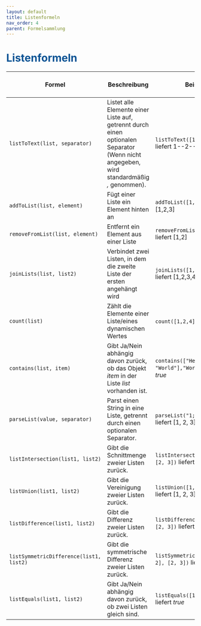 ```yaml
---
layout: default
title: Listenformeln
nav_order: 4
parent: Formelsammlung
---
```


# <span style="color:#0b5394">**Listenformeln**</span>

| Formel                                  | Beschreibung                                                                                                                             | Beispiel                                                 | Eingabewerte Werte (Werte in den Klammern)                                              | Gelieferter Ergebnistyp |
| --------------------------------------- | ---------------------------------------------------------------------------------------------------------------------------------------- | -------------------------------------------------------- | --------------------------------------------------------------------------------------- | ----------------------- |
| `listToText(list, separator)`           | Listet alle Elemente einer Liste auf, getrennt durch einen optionalen Separator (Wenn nicht angegeben, wird standardmäßig _,_ genommen). | `listToText([1,2,3], '--')` liefert 1--2--3              | 1. Wert: Liste, 2. Wert: Text                                                           | Text                    |
| `addToList(list, element)`              | Fügt einer Liste ein Element hinten an                                                                                                   | `addToList([1,2], 3)` liefert [1,2,3]                    | 1. Wert: Liste, 2. Wert: beliebiger Wert                                                | Liste                   |
| `removeFromList(list, element)`         | Entfernt ein Element aus einer Liste                                                                                                     | `removeFromList([1,2,3], 3)` liefert [1,2]               | 1. Wert: Liste, 2. Wert: beliebiger Wert                                                | Liste                   |
| `joinLists(list, list2)`                | Verbindet zwei Listen, in dem die zweite Liste der ersten angehängt wird                                                                 | `joinLists([1,2], [3,4])` liefert [1,2,3,4]              | 1. Wert: Liste, 2. Wert: Liste                                                          | Liste                   |
| `count(list)`                           | Zählt die Elemente einer Liste/eines dynamischen Wertes                                                                                  | `count([1,2,4])` liefert 3                               | 1. Wert: Liste                                                                          | Zahl                    |
| `contains(list, item)`                  | Gibt Ja/Nein abhängig davon zurück, ob das Objekt _item_ in der Liste _list_ vorhanden ist.                                              | `contains(["Hello", "World"],"World")` liefert _true_    | 1. Wert: Liste, 2. Wert: Objekt (Typ muss mit den Objekten in der Liste übereinstimmen) | Ja/Nein                 |
| `parseList(value, separator)`           | Parst einen String in eine Liste, getrennt durch einen optionalen Separator.                                                             | `parseList("1; 2; 3", "; ")` liefert [1, 2, 3]           | 1. Wert: dynamischer Wert, 2. Wert: Text (optional)                                     | Liste                   |
| `listIntersection(list1, list2)`        | Gibt die Schnittmenge zweier Listen zurück.                                                                                              | `listIntersection([1, 2], [2, 3])` liefert [2]           | 1. Wert: Liste, 2. Wert: Liste                                                          | Liste                   |
| `listUnion(list1, list2)`               | Gibt die Vereinigung zweier Listen zurück.                                                                                               | `listUnion([1, 2], [2, 3])` liefert [1, 2, 3]            | 1. Wert: Liste, 2. Wert: Liste                                                          | Liste                   |
| `listDifference(list1, list2)`          | Gibt die Differenz zweier Listen zurück.                                                                                                 | `listDifference([1, 2, 3], [2, 3])` liefert [1]          | 1. Wert: Liste, 2. Wert: Liste                                                          | Liste                   |
| `listSymmetricDifference(list1, list2)` | Gibt die symmetrische Differenz zweier Listen zurück.                                                                                    | `listSymmetricDifference([1, 2], [2, 3])` liefert [1, 3] | 1. Wert: Liste, 2. Wert: Liste                                                          | Liste                   |
| `listEquals(list1, list2)`              | Gibt Ja/Nein abhängig davon zurück, ob zwei Listen gleich sind.                                                                          | `listEquals([1, 2], [1, 2])` liefert _true_              | 1. Wert: Liste, 2. Wert: Liste                                                          | Ja/Nein                 |
